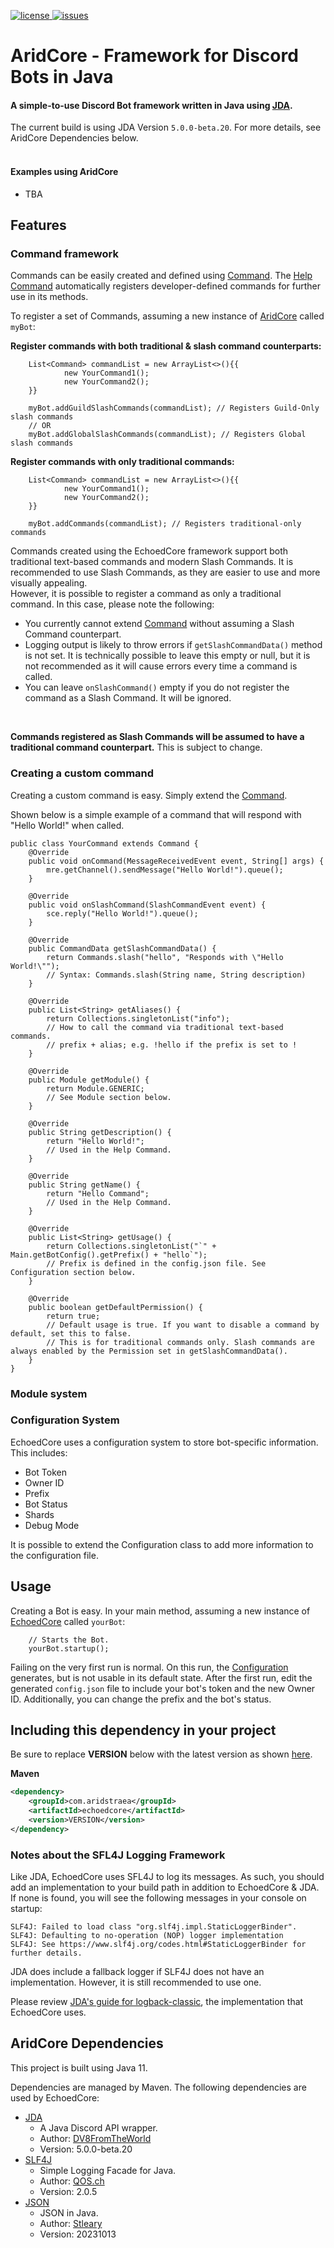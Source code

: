 [license]: https://img.shields.io/badge/License-Apache%202.0-lightgrey.svg
[license-link]: https://github.com/aristraea/AridCore/blob/master/LICENSE
[issues]: https://img.shields.io/github/issues/aristraea/AridCore.svg 
[issues-link]: https://github.com/aristraea/AridCore/issues

[ ![license][] ][license-link]
[ ![issues][] ][issues-link]

# AridCore - Framework for Discord Bots in Java
#### A simple-to-use Discord Bot framework written in Java using [JDA](https://github.com/DV8FromTheWorld/JDA).

The current build is using JDA Version `5.0.0-beta.20`. For more details, see AridCore Dependencies below.
<br><br>

#### Examples using AridCore
* TBA


## Features
### **Command framework**
Commands can be easily created and defined using [Command](https://github.com/aristraea/AridCore/blob/master/src/main/java/core/commands/Command.java).
The [Help Command](https://github.com/aristraea/AridCore/blob/master/src/main/java/core/commands/HelpCommand.java)
automatically registers developer-defined commands for further use in its methods.

To register a set of Commands, assuming a new instance of [AridCore](https://github.com/aristraea/AridCore/blob/master/src/main/java/core/AridCore.java) called `myBot`:


**Register commands with both traditional & slash command counterparts:**
```java_holder_method_tree
    List<Command> commandList = new ArrayList<>(){{
            new YourCommand1();
            new YourCommand2();
    }}

    myBot.addGuildSlashCommands(commandList); // Registers Guild-Only slash commands
    // OR
    myBot.addGlobalSlashCommands(commandList); // Registers Global slash commands
```

**Register commands with only traditional commands:**
```java_holder_method_tree
    List<Command> commandList = new ArrayList<>(){{
            new YourCommand1();
            new YourCommand2();
    }}

    myBot.addCommands(commandList); // Registers traditional-only commands
```


Commands created using the EchoedCore framework support both traditional text-based commands and modern Slash Commands.
It is recommended to use Slash Commands, as they are easier to use and more visually appealing.
<br>
However, it is possible to register a command as only a traditional command.
In this case, please note the following:
 * You currently cannot extend [Command](https://github.com/aristraea/EchoedCore/blob/master/src/main/java/core/commands/Command.java)
without assuming a Slash Command counterpart.
 * Logging output is likely to throw errors if `getSlashCommandData()` method is not set.
It is technically possible to leave this empty or null, but it is not recommended as it will cause errors
every time a command is called.
 * You can leave `onSlashCommand()` empty if you do not register the command as a Slash Command.
It will be ignored.

<br>

**Commands registered as Slash Commands will be assumed to have a traditional command counterpart.**
This is subject to change.


### **Creating a custom command**


Creating a custom command is easy. Simply extend the [Command](https://github.com/aristraea/AridCore/blob/master/src/main/java/core/commands/Command.java).

Shown below is a simple example of a command that will respond with "Hello World!" when called.

```java_holder_method_tree
public class YourCommand extends Command {
    @Override
    public void onCommand(MessageReceivedEvent event, String[] args) {
        mre.getChannel().sendMessage("Hello World!").queue();
    }

    @Override
    public void onSlashCommand(SlashCommandEvent event) {
        sce.reply("Hello World!").queue();
    }

    @Override
    public CommandData getSlashCommandData() {
        return Commands.slash("hello", "Responds with \"Hello World!\"");
        // Syntax: Commands.slash(String name, String description)
    }
    
    @Override
    public List<String> getAliases() {
        return Collections.singletonList("info");
        // How to call the command via traditional text-based commands.
        // prefix + alias; e.g. !hello if the prefix is set to !
    }

    @Override
    public Module getModule() {
        return Module.GENERIC;
        // See Module section below.
    }

    @Override
    public String getDescription() {
        return "Hello World!";
        // Used in the Help Command.
    }

    @Override
    public String getName() {
        return "Hello Command";
        // Used in the Help Command.
    }

    @Override
    public List<String> getUsage() {
        return Collections.singletonList("`" + Main.getBotConfig().getPrefix() + "hello`");
        // Prefix is defined in the config.json file. See Configuration section below.
    }
    
    @Override
    public boolean getDefaultPermission() {
        return true;
        // Default usage is true. If you want to disable a command by default, set this to false.
        // This is for traditional commands only. Slash commands are always enabled by the Permission set in getSlashCommandData().
    }
}
```

### **Module system**

### **Configuration System**

EchoedCore uses a configuration system to store bot-specific information. 
This includes:
 * Bot Token
 * Owner ID
 * Prefix
 * Bot Status
 * Shards
 * Debug Mode

It is possible to extend the Configuration class to add more information to the configuration file.

## Usage

Creating a Bot is easy. In your main method, assuming a new instance of [EchoedCore](https://github.com/aristraea/EchoedCore/blob/master/src/main/java/core/EchoedCore.java) called `yourBot`:
```java_holder_method_tree
    // Starts the Bot.
    yourBot.startup();
```
Failing on the very first run is normal. On this run, the [Configuration](https://github.com/aristraea/EchoedCore/blob/master/src/main/java/configuration/Configuration.java)
generates, but is not usable in its default state. After the first run, edit the generated `config.json` file
to include your bot's token and the new Owner ID. Additionally, you can change the prefix and the bot's status.

## Including this dependency in your project

Be sure to replace **VERSION** below with the latest version as shown [here](https://github.com/aristraea/EchoedCore/packages/).

**Maven**
```xml
<dependency>
    <groupId>com.aridstraea</groupId>
    <artifactId>echoedcore</artifactId>
    <version>VERSION</version>
</dependency>
```

### Notes about the SFL4J Logging Framework
Like JDA, EchoedCore uses SFL4J to log its messages. As such, you should add an implementation to your build path in addition to EchoedCore & JDA. If none is found, you will see the following messages in your console on startup:

```
SLF4J: Failed to load class "org.slf4j.impl.StaticLoggerBinder".
SLF4J: Defaulting to no-operation (NOP) logger implementation
SLF4J: See https://www.slf4j.org/codes.html#StaticLoggerBinder for further details.
```
JDA does include a fallback logger if SLF4J does not have an implementation. However, it is still recommended to use one.

Please review [JDA's guide for logback-classic](https://github.com/DV8FromTheWorld/JDA/wiki/Logging-Setup), the implementation that EchoedCore uses.

## AridCore Dependencies

This project is built using Java 11.

Dependencies are managed by Maven. The following dependencies are used by EchoedCore:

 * [JDA](https://github.com/DV8FromTheWorld/JDA)
   * A Java Discord API wrapper.
   * Author: [DV8FromTheWorld](https://github.com/DV8FromTheWorld)
   * Version: 5.0.0-beta.20
 * [SLF4J](https://www.slf4j.org/)
   * Simple Logging Facade for Java.
   * Author: [QOS.ch](https://www.qos.ch/)
   * Version: 2.0.5
 * [JSON](https://github.com/stleary/JSON-java)
   * JSON in Java.
   * Author: [Stleary](https://github.com/stleary)
   * Version: 20231013